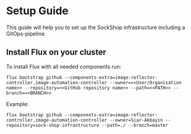 # Setup Guide
This guide will help you to set up the SockShop infrastructure including a GitOps-pipeline.

## Install Flux on your cluster
To install Flux with all needed components run:

`flux bootstrap github --components-extra=image-reflector-controller,image-automation-controller --owner=<<User/Organisation name>> --repository=<<GitHub repository name>> --path=<<PATH>> --branch=<<BRANCH>>`

Example:

`flux bootstrap github --components-extra=image-reflector-controller,image-automation-controller --owner=Siar-Akbayin --repository=sock-shop-infrastructure --path=./ --branch=master`

